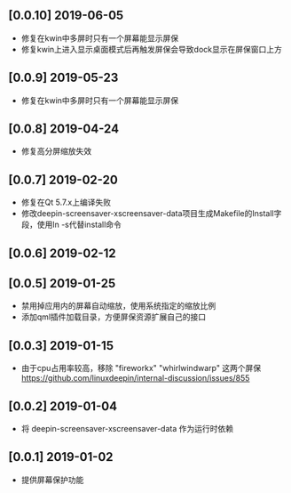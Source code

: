 ## [0.0.10] 2019-06-05

*  修复在kwin中多屏时只有一个屏幕能显示屏保
*  修复kwin上进入显示桌面模式后再触发屏保会导致dock显示在屏保窗口上方

## [0.0.9] 2019-05-23

*  修复在kwin中多屏时只有一个屏幕能显示屏保

## [0.0.8] 2019-04-24

*  修复高分屏缩放失效

## [0.0.7] 2019-02-20

*  修复在Qt 5.7.x上编译失败
*  修改deepin-screensaver-xscreensaver-data项目生成Makefile的Install字段，使用ln -s代替install命令

## [0.0.6] 2019-02-12


## [0.0.5] 2019-01-25

*  禁用掉应用内的屏幕自动缩放，使用系统指定的缩放比例
*  添加qml插件加载目录，方便屏保资源扩展自己的接口

## [0.0.3] 2019-01-15

*  由于cpu占用率较高，移除 "fireworkx" "whirlwindwarp" 这两个屏保 https://github.com/linuxdeepin/internal-discussion/issues/855

## [0.0.2] 2019-01-04

*  将 deepin-screensaver-xscreensaver-data 作为运行时依赖

## [0.0.1] 2019-01-02

*  提供屏幕保护功能


